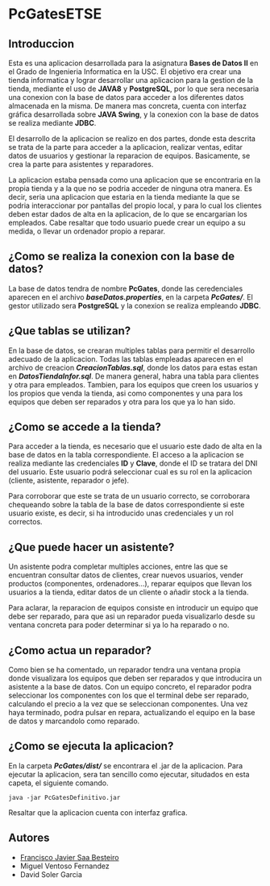 # PcGatesETSE
## Introduccion
Esta es una aplicacion desarrollada para la asignatura **Bases de Datos II** en el Grado de Ingenieria Informatica en la USC. El objetivo era crear una tienda informatica y lograr desarrollar una aplicacion para la gestion de la tienda, mediante el uso de **JAVA8** y **PostgreSQL**, por lo que sera necesaria una conexion con la base de datos para acceder a los diferentes datos almacenada en la misma. De manera mas concreta, cuenta con interfaz gráfica desarrollada sobre **JAVA Swing**, y la conexion con la base de datos se realiza mediante **JDBC**.

El desarrollo de la aplicacion se realizo en dos partes, donde esta descrita se trata de la parte para acceder a la aplicacion, realizar ventas, editar datos de usuarios y gestionar la reparacion de equipos. Basicamente, se crea la parte para asistentes y reparadores.

La aplicacion estaba pensada como una aplicacion que se encontraria en la propia tienda y a la que no se podria acceder de ninguna otra manera. Es decir, seria una aplicacion que estaria en la tienda mediante la que se podria interaccionar por pantallas del propio local, y para lo cual los clientes deben estar dados de alta en la aplicacion, de lo que se encargarian los empleados. Cabe resaltar que todo usuario puede crear un equipo a su medida, o llevar un ordenador propio a reparar.

## ¿Como se realiza la conexion con la base de datos?
La base de datos tendra de nombre **PcGates**, donde las ceredenciales aparecen en el archivo _**baseDatos.properties**_, en la carpeta _**PcGates/**_. El gestor utilizado sera **PostgreSQL** y la conexion se realiza empleando **JDBC**.

## ¿Que tablas se utilizan?
En la base de datos, se crearan multiples tablas para permitir el desarrollo adecuado de la aplicacion. Todas las tablas empleadas aparecen en el archivo de creacion _**CreacionTablas.sql**_, donde los datos para estas estan en _**DatosTiendaInfor.sql**_. De manera general, habra una tabla para clientes y otra para empleados. Tambien, para los equipos que creen los usuarios y los propios que venda la tienda, asi como componentes y una para los equipos que deben ser reparados y otra para los que ya lo han sido.

## ¿Como se accede a la tienda?
Para acceder a la tienda, es necesario que el usuario este dado de alta en la base de datos en la tabla correspondiente. El acceso a la aplicacion se realiza mediante las credenciales **ID** y **Clave**, donde el ID se tratara del DNI del usuario. Este usuario podrá seleccionar cual es su rol en la aplicacion (cliente, asistente, reparador o jefe). 

Para corroborar que este se trata de un usuario correcto, se corroborara chequeando sobre la tabla de la base de datos correspondiente si este usuario existe, es decir, si ha introducido unas credenciales y un rol correctos.

## ¿Que puede hacer un asistente?
Un asistente podra completar multiples acciones, entre las que se encuentran consultar datos de clientes, crear nuevos usuarios, vender productos (componentes, ordenadores...), reparar equipos que llevan los usuarios a la tienda, editar datos de un cliente o añadir stock a la tienda.

Para aclarar, la reparacion de equipos consiste en introducir un equipo que debe ser reparado, para que asi un reparador pueda visualizarlo desde su ventana concreta para poder determinar si ya lo ha reparado o no.

## ¿Como actua un reparador?
Como bien se ha comentado, un reparador tendra una ventana propia donde visualizara los equipos que deben ser reparados y que introducira un asistente a la base de datos. Con un equipo concreto, el reparador podra seleccionar los componentes con los que el terminal debe ser reparado, calculando el precio a la vez que se seleccionan componentes. Una vez haya terminado, podra pulsar en repara, actualizando el equipo en la base de datos y marcandolo como reparado.

## ¿Como se ejecuta la aplicacion?
En la carpeta _**PcGates/dist/**_ se encontrara el .jar de la aplicacion. Para ejecutar la aplicacion, sera tan sencillo como ejecutar, situdados en esta capeta, el siguiente comando.
```
java -jar PcGatesDefinitivo.jar
```
Resaltar que la aplicacion cuenta con interfaz grafica.

## Autores
* [Francisco Javier Saa Besteiro](https://github.com/franjsb1903)
* Miguel Ventoso Fernandez
* David Soler Garcia
